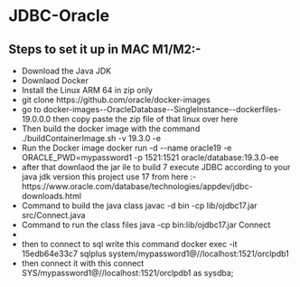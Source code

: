 # JDBC-Oracle


## Steps to set it up in MAC M1/M2:-

<ul>
<li> Download the Java JDK</li>
<li>Downlaod Docker</li>
<li>Install the Linux ARM 64 in zip only </li>
<li> git clone https://github.com/oracle/docker-images</li>
<li> go to docker-images--OracleDatabase--SingleInstance--dockerfiles-19.0.0.0 then copy paste the zip file of that linux over here  
</li>
<li>Then build the docker image with the command ./buildContainerImage.sh -v 19.3.0 -e</li>
<li> Run the Docker image docker run -d --name oracle19 -e ORACLE_PWD=mypassword1 -p 1521:1521 oracle/database:19.3.0-ee</li>
<li> after that downlaod the jar ile to build 7 execute JDBC according to your java jdk version this project use 17 from here :- https://www.oracle.com/database/technologies/appdev/jdbc-downloads.html </li>
<li>Command to build the java class javac -d bin -cp lib/ojdbc17.jar src/Connect.java </li>
<li>Command to run the class  files java -cp bin:lib/ojdbc17.jar Connect<li>
<li>then to connect to sql write this command docker exec -it 15edb64e33c7 sqlplus system/mypassword1@//localhost:1521/orclpdb1</li>
<li>then connect it with this connect SYS/mypassword1@//localhost:1521/orclpdb1 as sysdba;</li>



